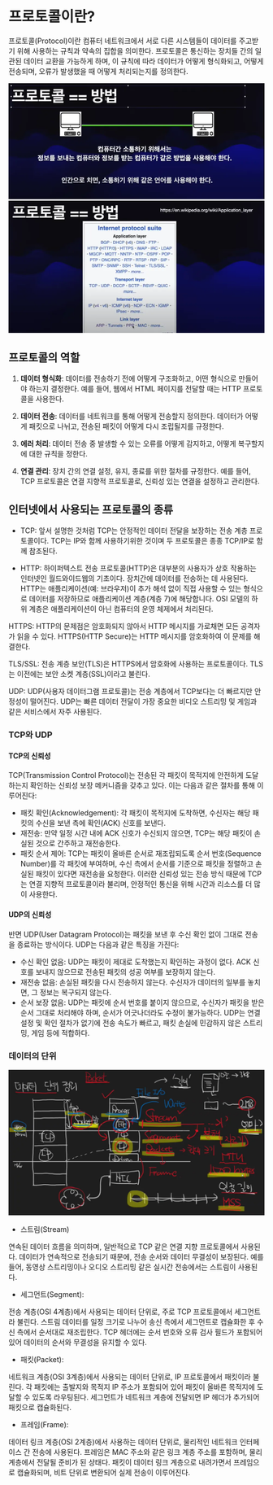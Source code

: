 # 프로토콜이란?

프로토콜(Protocol)이란 컴퓨터 네트워크에서 서로 다른 시스템들이 데이터를 주고받기 위해 사용하는 규칙과 약속의 집합을 의미한다. 프로토콜은 통신하는 장치들 간의 일관된 데이터 교환을 가능하게 하며, 이 규칙에 따라 데이터가 어떻게 형식화되고, 어떻게 전송되며, 오류가 발생했을 때 어떻게 처리되는지를 정의한다.

![protocol2](images/protocol2.webp)
![protocol3](images/protocol3.webp)

## 프로토콜의 역할

1. **데이터 형식화**: 데이터를 전송하기 전에 어떻게 구조화하고, 어떤 형식으로 만들어야 하는지 결정한다. 예를 들어, 웹에서 HTML 페이지를 전달할 때는 HTTP 프로토콜을 사용한다.

2. **데이터 전송**: 데이터를 네트워크를 통해 어떻게 전송할지 정의한다. 데이터가 어떻게 패킷으로 나뉘고, 전송된 패킷이 어떻게 다시 조립될지를 규정한다.

3. **에러 처리**: 데이터 전송 중 발생할 수 있는 오류를 어떻게 감지하고, 어떻게 복구할지에 대한 규칙을 정한다.

4. **연결 관리**: 장치 간의 연결 설정, 유지, 종료를 위한 절차를 규정한다. 예를 들어, TCP 프로토콜은 연결 지향적 프로토콜로, 신뢰성 있는 연결을 설정하고 관리한다.

## 인터넷에서 사용되는 프로토콜의 종류

- TCP: 앞서 설명한 것처럼 TCP는 안정적인 데이터 전달을 보장하는 전송 계층 프로토콜이다. TCP는 IP와 함께 사용하기위한 것이며 두 프로토콜은 종종 TCP/IP로 함께 참조된다.

- HTTP: 하이퍼텍스트 전송 프로토콜(HTTP)은 대부분의 사용자가 상호 작용하는 인터넷인 월드와이드웹의 기초이다. 장치간에 데이터를 전송하는 데 사용된다. HTTP는 애플리케이션(예: 브라우저)이 추가 해석 없이 직접 사용할 수 있는 형식으로 데이터를 저장하므로 애플리케이션 계층(계층 7)에 해당합니다. OSI 모델의 하위 계층은 애플리케이션이 아닌 컴퓨터의 운영 체제에서 처리된다.

HTTPS: HTTP의 문제점은 암호화되지 않아서 HTTP 메시지를 가로채면 모든 공격자가 읽을 수 있다. HTTPS(HTTP Secure)는 HTTP 메시지를 암호화하여 이 문제를 해결한다.

TLS/SSL: 전송 계층 보안(TLS)은 HTTPS에서 암호화에 사용하는 프로토콜이다. TLS는 이전에는 보안 소켓 계층(SSL)이라고 불린다.

UDP: UDP(사용자 데이터그램 프로토콜)는 전송 계층에서 TCP보다는 더 빠르지만 안정성이 떨어진다. UDP는 빠른 데이터 전달이 가장 중요한 비디오 스트리밍 및 게임과 같은 서비스에서 자주 사용된다.

### TCP와 UDP

#### TCP의 신뢰성

 TCP(Transmission Control Protocol)는 전송된 각 패킷이 목적지에 안전하게 도달하는지 확인하는 신뢰성 보장 메커니즘을 갖추고 있다. 이는 다음과 같은 절차를 통해 이루어진다:

- 패킷 확인(Acknowledgement): 각 패킷이 목적지에 도착하면, 수신자는 해당 패킷의 수신을 보낸 측에 확인(ACK) 신호를 보낸다.
- 재전송: 만약 일정 시간 내에 ACK 신호가 수신되지 않으면, TCP는 해당 패킷이 손실된 것으로 간주하고 재전송한다.
- 패킷 순서 제어: TCP는 패킷이 올바른 순서로 재조립되도록 순서 번호(Sequence Number)를 각 패킷에 부여하며, 수신 측에서 순서를 기준으로 패킷을 정렬하고 손실된 패킷이 있다면 재전송을 요청한다.
이러한 신뢰성 있는 전송 방식 때문에 TCP는 연결 지향적 프로토콜이라 불리며, 안정적인 통신을 위해 시간과 리소스를 더 많이 사용한다.

#### UDP의 신뢰성

반면 UDP(User Datagram Protocol)는 패킷을 보낸 후 수신 확인 없이 그대로 전송을 종료하는 방식이다. UDP는 다음과 같은 특징을 가진다:

- 수신 확인 없음: UDP는 패킷이 제대로 도착했는지 확인하는 과정이 없다. ACK 신호를 보내지 않으므로 전송된 패킷의 성공 여부를 보장하지 않는다.
- 재전송 없음: 손실된 패킷을 다시 전송하지 않는다. 수신자가 데이터의 일부를 놓치면, 그 정보는 복구되지 않는다.
- 순서 보장 없음: UDP는 패킷에 순서 번호를 붙이지 않으므로, 수신자가 패킷을 받은 순서 그대로 처리해야 하며, 순서가 어긋나더라도 수정이 불가능하다.
UDP는 연결 설정 및 확인 절차가 없기에 전송 속도가 빠르고, 패킷 손실에 민감하지 않은 스트리밍, 게임 등에 적합하다.

### 데이터의 단위

![data](images/Protocol1.webp)

- 스트림(Stream)

연속된 데이터 흐름을 의미하며, 일반적으로 TCP 같은 연결 지향 프로토콜에서 사용된다.
데이터가 연속적으로 전송되기 때문에, 전송 순서와 데이터 무결성이 보장된다.
예를 들어, 동영상 스트리밍이나 오디오 스트리밍 같은 실시간 전송에서는 스트림이 사용된다.

- 세그먼트(Segment):

전송 계층(OSI 4계층)에서 사용되는 데이터 단위로, 주로 TCP 프로토콜에서 세그먼트라 불린다.
스트림 데이터를 일정 크기로 나누어 송신 측에서 세그먼트로 캡슐화한 후 수신 측에서 순서대로 재조립한다.
TCP 헤더에는 순서 번호와 오류 검사 필드가 포함되어 있어 데이터의 순서와 무결성을 유지할 수 있다.

- 패킷(Packet):

네트워크 계층(OSI 3계층)에서 사용되는 데이터 단위로, IP 프로토콜에서 패킷이라 불린다.
각 패킷에는 출발지와 목적지 IP 주소가 포함되어 있어 패킷이 올바른 목적지에 도달할 수 있도록 라우팅된다.
세그먼트가 네트워크 계층에 전달되면 IP 헤더가 추가되어 패킷으로 캡슐화된다.

- 프레임(Frame):

데이터 링크 계층(OSI 2계층)에서 사용하는 데이터 단위로, 물리적인 네트워크 인터페이스 간 전송에 사용된다.
프레임은 MAC 주소와 같은 링크 계층 주소를 포함하며, 물리 계층에서 전달될 준비가 된 상태다.
패킷이 데이터 링크 계층으로 내려가면서 프레임으로 캡슐화되며, 비트 단위로 변환되어 실제 전송이 이루어진다.